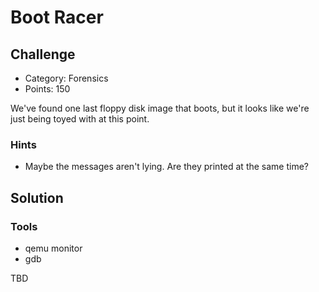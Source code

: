 
# Boot Racer

## Challenge
* Category: Forensics
* Points: 150

We've found one last floppy disk image that boots, but it looks like we're just being toyed with at this point.

### Hints
* Maybe the messages aren't lying. Are they printed at the same time?


## Solution

### Tools
* qemu monitor
* gdb


TBD
